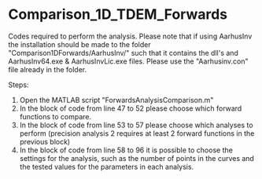 # Comparison_1D_TDEM_Forwards
Codes required to perform the analysis. Please note that if using AarhusInv the installation should be made to the folder "Comparison1DForwards/AarhusInv/" such that it contains the dll's and AarhusInv64.exe & AarhusInvLic.exe files. Please use the "Aarhusinv.con" file already in the folder.

Steps:
1) Open the MATLAB script "ForwardsAnalysisComparison.m"
2) In the block of code from line 47 to 52 please choose which forward functions to compare.
3) In the block of code from line 53 to 57 please choose which analyses to perform (precision analysis 2 requires at least 2 forward functions in the previous block)
4) In the block of code from line 58 to 96 it is possible to choose the settings for the analysis, such as the number of points in the curves and the tested values for the parameters in each analysis.

